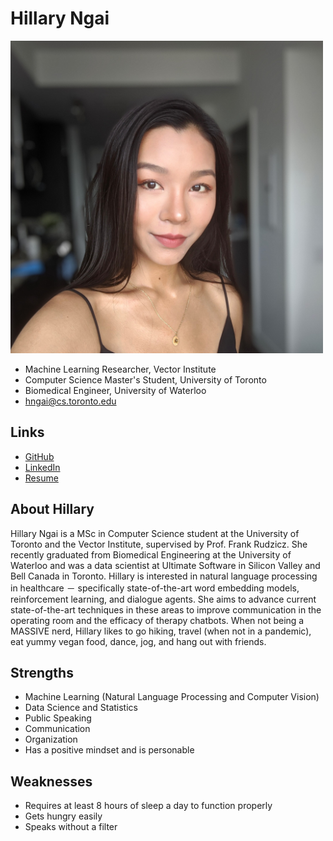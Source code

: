 # Hillary Ngai

<img src="./hillary_ngai.jpeg" alt="drawing" width="500"/>

- Machine Learning Researcher, Vector Institute
- Computer Science Master's Student, University of Toronto
- Biomedical Engineer, University of Waterloo
- hngai@cs.toronto.edu

## Links

- [GitHub](https://github.com/HillaryNgai)
- [LinkedIn](https://www.linkedin.com/in/hillary-ngai/)
- [Resume](./hillary_ngai_resume.pdf)

## About Hillary

Hillary Ngai is a MSc in Computer Science student at the University of Toronto and the Vector Institute, supervised by Prof. Frank Rudzicz. She recently graduated from Biomedical Engineering at the University of Waterloo and was a data scientist at Ultimate Software in Silicon Valley and Bell Canada in Toronto. Hillary is interested in natural language processing in healthcare － specifically state-of-the-art word embedding models, reinforcement learning, and dialogue agents. She aims to advance current state-of-the-art techniques in these areas to improve communication in the operating room and the efficacy of therapy chatbots. When not being a MASSIVE nerd, Hillary likes to go hiking, travel (when not in a pandemic), eat yummy vegan food, dance, jog, and hang out with friends.

## Strengths

- Machine Learning (Natural Language Processing and Computer Vision)
- Data Science and Statistics 
- Public Speaking
- Communication 
- Organization
- Has a positive mindset and is personable

## Weaknesses

- Requires at least 8 hours of sleep a day to function properly
- Gets hungry easily
- Speaks without a filter
